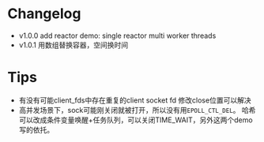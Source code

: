 # Changelog

- v1.0.0 add reactor demo: single reactor multi worker threads
- v1.0.1 用数组替换容器，空间换时间

# Tips
- 有没有可能client_fds中存在重复的client socket fd
  修改close位置可以解决
- 高并发场景下，sock可能刚关闭就被打开，所以没有用`EPOLL_CTL_DEL`。
  哈希可以改成条件变量唤醒+任务队列，可以关闭TIME_WAIT，另外这两个demo写的依托。
